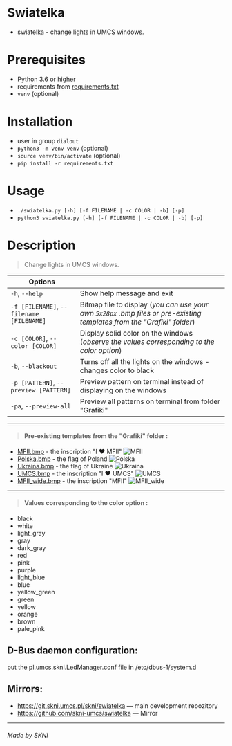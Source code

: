 # Swiatelka
* swiatelka - change lights in UMCS windows.

# Prerequisites
* Python 3.6 or higher
* requirements from [requirements.txt](requirements.txt)
* `venv` (optional)

# Installation
* user in group `dialout`
* `python3 -m venv venv` (optional)
* `source venv/bin/activate` (optional)
* `pip install -r requirements.txt`

# Usage
* `./swiatelka.py [-h] [-f FILENAME | -c COLOR | -b] [-p]`
* `python3 swiatelka.py [-h] [-f FILENAME | -c COLOR | -b] [-p]`

# Description
> Change lights in UMCS windows.

| Options   |           |
|-----------|-----------|
| `-h`, `--help` | Show help message and exit |
| `-f [FILENAME]`, `--filename [FILENAME]` | Bitmap file to display (*you can use your own `5x28px` .bmp files or pre-existing templates from the "Grafiki" folder*) |
| `-c [COLOR]`, `--color [COLOR]` | Display solid color on the windows (*observe the values corresponding to the color option*)|
| `-b`, `--blackout` | Turns off all the lights on the windows - changes color to black|
| `-p [PATTERN]`, `--preview [PATTERN]` | Preview pattern on terminal instead of displaying on the windows|
| `-pa`, `--preview-all` | Preview all patterns on terminal from folder "Grafiki"|
***
> #### Pre-existing templates from the "Grafiki" folder :
* [MFII.bmp](Grafiki/MFII.bmp) - the inscription "I ❤️ MFII" ![MFII](https://git.skni.umcs.pl/skni/swiatelka/-/raw/master/Grafiki/MFII.bmp)
* [Polska.bmp](Grafiki/Polska.bmp) - the flag of Poland ![Polska](https://git.skni.umcs.pl/skni/swiatelka/-/raw/master/Grafiki/Polska.bmp)
* [Ukraina.bmp](Grafiki/Ukraina.bmp) - the flag of Ukraine ![Ukraina](https://git.skni.umcs.pl/skni/swiatelka/-/raw/master/Grafiki/Ukraina.bmp)
* [UMCS.bmp](Grafiki/UMCS.bmp) - the inscription "I ❤️ UMCS" ![UMCS](https://git.skni.umcs.pl/skni/swiatelka/-/raw/master/Grafiki/UMCS.bmp)
* [MFII_wide.bmp](Grafiki/MFII_wide.bmp) - the inscription "MFII" ![MFII_wide](https://git.skni.umcs.pl/skni/swiatelka/-/raw/master/Grafiki/MFII_wide.bmp)
***
> #### Values corresponding to the color option :
* black
* white
* light_gray
* gray
* dark_gray
* red
* pink
* purple
* light_blue
* blue
* yellow_green
* green
* yellow
* orange
* brown
* pale_pink

## D-Bus daemon configuration:
put the pl.umcs.skni.LedManager.conf file in
/etc/dbus-1/system.d

## Mirrors:
* <https://git.skni.umcs.pl/skni/swiatelka> — main development repozitory
* <https://github.com/skni-umcs/swiatelka> — Mirror
***
###### *Made by SKNI*

